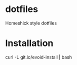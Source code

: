 dotfiles
========

Homeshick style dotfiles


Installation
============
curl -L git.io/evoid-install | bash
